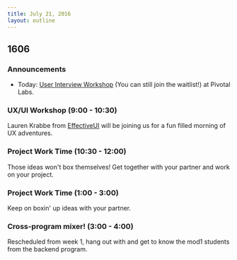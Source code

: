 ```yaml
---
title: July 21, 2016
layout: outline
---
```


## 1606

### Announcements

- Today: [User Interview Workshop][uiw] (You can still join the waitlist!) at Pivotal Labs.

[uiw]: http://www.meetup.com/DenverUX/events/231920473/

### UX/UI Workshop (9:00 - 10:30)

Lauren Krabbe from [EffectiveUI][effectiveui] will be joining us for a fun filled morning of UX adventures.

[effectiveui]: http://www.effectiveui.com/

### Project Work Time (10:30 - 12:00)

Those ideas won't box themselves! Get together with your partner and work on your project.

### Project Work Time (1:00 - 3:00)

Keep on boxin' up ideas with your partner.

### Cross-program mixer! (3:00 - 4:00)

Rescheduled from week 1, hang out with and get to know the mod1 students from the backend program.
